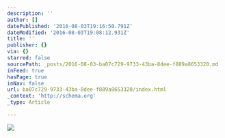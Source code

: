 ```yaml
---
description: ''
author: []
datePublished: '2016-08-03T19:16:50.791Z'
dateModified: '2016-08-03T19:08:12.931Z'
title: ''
publisher: {}
via: {}
starred: false
sourcePath: _posts/2016-08-03-ba07c729-9733-43ba-8dee-f889a8653320.md
inFeed: true
hasPage: true
inNav: false
url: ba07c729-9733-43ba-8dee-f889a8653320/index.html
_context: 'http://schema.org'
_type: Article

---
```

![](https://the-grid-user-content.s3-us-west-2.amazonaws.com/e8a7f6b3-aad1-4f3c-bdef-7bf5f54a10d3.png)